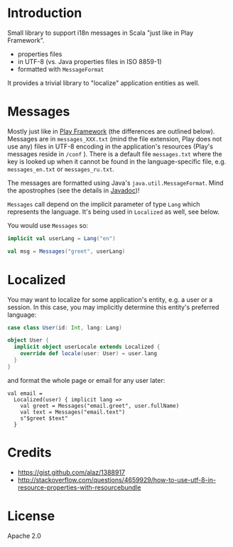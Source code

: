 # Introduction

Small library to support i18n messages in Scala "just like in Play Framework".

* properties files
* in UTF-8 (vs. Java properties files in ISO 8859-1)
* formatted with `MessageFormat`

It provides a trivial library to "localize" application entities as well.

# Messages

Mostly just like in [Play
Framework](https://www.playframework.com/documentation/2.3.x/ScalaI18N) (the
differences are outlined below). Messages are in `messages_XXX.txt` (mind the
file extension, Play does not use any) files in UTF-8 encoding in the
application's resources (Play's messages reside in `/conf` ). There is a default
file `messages.txt` where the key is looked up when it cannot be found in the
language-specific file, e.g. `messages_en.txt` or `messages_ru.txt`.

The messages are formatted using Java's `java.util.MessageFormat`. Mind the
apostrophes (see the details in
[Javadoc](http://docs.oracle.com/javase/7/docs/api/java/text/MessageFormat.html))!

`Messages` call depend on the implicit parameter of type `Lang` which represents
the language. It's being used in `Localized` as well, see below.

You would use `Messages` so:

```scala
implicit val userLang = Lang("en")

val msg = Messages("greet", userLang)
```

# Localized

You may want to localize for some application's entity, e.g. a user or a
session. In this case, you may implicitly determine this entity's preferred
language:

```scala
case class User(id: Int, lang: Lang)

object User {
  implicit object userLocale extends Localized {
    override def locale(user: User) = user.lang
  }
}
```

and format the whole page or email for any user later:

```
val email =
  Localized(user) { implicit lang =>
    val greet = Messages("email.greet", user.fullName)
    val text = Messages("email.text")
    s"$greet $text"
  }
```

# Credits

* https://gist.github.com/alaz/1388917
* http://stackoverflow.com/questions/4659929/how-to-use-utf-8-in-resource-properties-with-resourcebundle

# License

Apache 2.0
